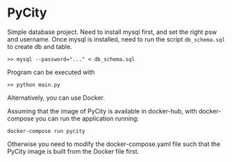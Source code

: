 # PyCity

Simple database project.
Need to install mysql first, and set the right psw and username.
Once mysql is installed, need to run the script `db_schema.sql` to create db and table.

`>> mysql --password="..." < db_schema.sql`

Program can be executed with 

`>> python main.py`


Alternatively, you can use Docker. 

Assuming that the image of PyCity is available in docker-hub, with docker-compose you can run the application running:

`docker-compose run pycity`

Otherwise you need to modify the docker-compose.yaml file such that the PyCity image is built from the Docker file first.



